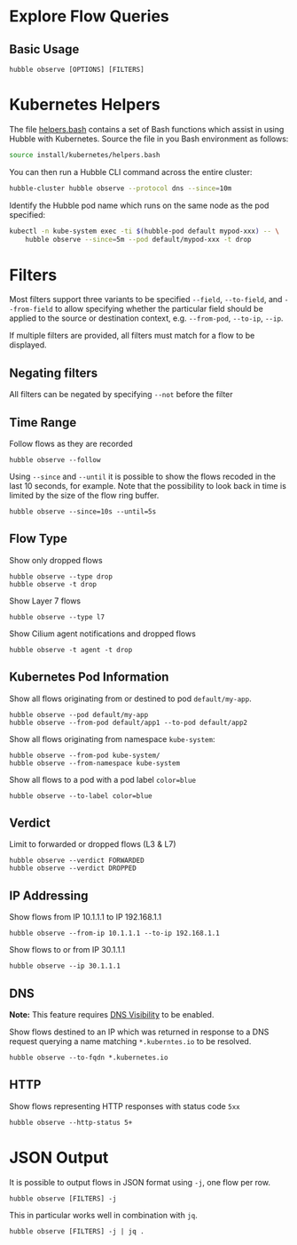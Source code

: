 # Explore Flow Queries

## Basic Usage

    hubble observe [OPTIONS] [FILTERS]

# Kubernetes Helpers

The file [helpers.bash](../../install/kubernetes/helpers.bash) contains a set
of Bash functions which assist in using Hubble with Kubernetes. Source the file
in you Bash environment as follows:

``` bash
source install/kubernetes/helpers.bash
```

You can then run a Hubble CLI command across the entire cluster:

``` bash
hubble-cluster hubble observe --protocol dns --since=10m
```

Identify the Hubble pod name which runs on the same node as the pod specified:

``` bash
kubectl -n kube-system exec -ti $(hubble-pod default mypod-xxx) -- \
    hubble observe --since=5m --pod default/mypod-xxx -t drop
```

# Filters

Most filters support three variants to be specified `--field`, `--to-field`,
and `--from-field` to allow specifying whether the particular field should be
applied to the source or destination context, e.g. `--from-pod`, `--to-ip`,
`--ip`.

If multiple filters are provided, all filters must match for a flow to be
displayed.

## Negating filters

All filters can be negated by specifying `--not` before the filter

## Time Range

Follow flows as they are recorded

    hubble observe --follow

Using `--since` and `--until` it is possible to show the flows recoded in the
last 10 seconds, for example. Note that the possibility to look back in time is
limited by the size of the flow ring buffer.

    hubble observe --since=10s --until=5s

## Flow Type

Show only dropped flows

    hubble observe --type drop
    hubble observe -t drop

Show Layer 7 flows

    hubble observe --type l7

Show Cilium agent notifications and dropped flows

    hubble observe -t agent -t drop

## Kubernetes Pod Information

Show all flows originating from or destined to pod `default/my-app`.

    hubble observe --pod default/my-app
    hubble observe --from-pod default/app1 --to-pod default/app2

Show all flows originating from namespace `kube-system`:

    hubble observe --from-pod kube-system/
    hubble observe --from-namespace kube-system

Show all flows to a pod with a pod label `color=blue`

    hubble observe --to-label color=blue

## Verdict

Limit to forwarded or dropped flows (L3 & L7)

    hubble observe --verdict FORWARDED
    hubble observe --verdict DROPPED

## IP Addressing

Show flows from IP 10.1.1.1 to IP 192.168.1.1

    hubble observe --from-ip 10.1.1.1 --to-ip 192.168.1.1

Show flows to or from IP 30.1.1.1

    hubble observe --ip 30.1.1.1

## DNS

**Note:** This feature requires [DNS
Visibility](../Documentation/dns_visibility.md) to be enabled.

Show flows destined to an IP which was returned in response to a DNS request
querying a name matching `*.kuberntes.io` to be resolved.

    hubble observe --to-fqdn *.kubernetes.io

## HTTP

Show flows representing HTTP responses with status code `5xx`

    hubble observe --http-status 5+

# JSON Output

It is possible to output flows in JSON format using `-j`, one flow per row.

    hubble observe [FILTERS] -j

This in particular works well in combination with `jq`.

    hubble observe [FILTERS] -j | jq .
